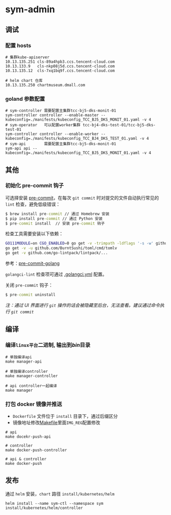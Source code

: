# sym-admin

## 调试

### 配置 hosts

```shell
# 集群kube-apiserver
10.13.135.251 cls-89a4hpb3.ccs.tencent-cloud.com
10.13.133.9   cls-nkp08j5d.ccs.tencent-cloud.com
10.13.135.12  cls-7xq1bq9f.ccs.tencent-cloud.com

# helm chart 仓库
10.13.135.250 chartmuseum.dmall.com
```

### goland 参数配置

```shell
# sym-controller 需要配置主集群tcc-bj5-dks-monit-01
sym-controller controller --enable-master --kubeconfig=./manifests/kubeconfig_TCC_BJ5_DKS_MONIT_01.yaml -v 4
# sym-operator   可以配置worker集群 tcc-bj4-dks-test-01/tcc-bj5-dks-test-01
sym-controller controller --enable-worker --kubeconfig=./manifests/kubeconfig_TCC_BJ4_DKS_TEST_01.yaml -v 4
# sym-api        需要配置主集群tcc-bj5-dks-monit-01
sym-api api --kubeconfig=./manifests/kubeconfig_TCC_BJ5_DKS_MONIT_01.yaml -v 4
```

## 其他

### 初始化 pre-commit 钩子

可选择安装 [pre-commit](https://pre-commit.com/)，在每次 `git commit` 时对提交的文件自动执行常见的 `lint` 检查，避免低级错误：

```cmd
$ brew install pre-commit // 通过 Homebrew 安装
$ pip install pre-commit // 通过 Python 安装
$ pre-commit install  // 安装 pre-commit 钩子
```

检查工具需要安装以下依赖：

```sh
GO111MODULE=on CGO_ENABLED=0 go get -v -trimpath -ldflags '-s -w' github.com/golangci/golangci-lint/cmd/golangci-lint
go get -v -u github.com/BurntSushi/toml/cmd/tomlv
go get -v github.com/go-lintpack/lintpack/...
```

参考：[pre-commit-golang](https://github.com/dnephin/pre-commit-golang)

`golangci-lint` 检查项可通过 [.golangci.yml](./.golangci.yml) 配置。

关闭 `pre-commit` 钩子：

```cmd
$ pre-commit uninstall
```

_注：通过 UI 界面进行 `git` 操作的话会被隐藏至后台，无法查看。建议通过命令执行 `git commit`_

## 编译

### 编译`linux平台`二进制, 输出到*bin*目录

```shell
# 单独编译api
make manager-api

# 单独编译controller
make manager-controller

# api controller一起编译
make manager
```

### 打包 docker 镜像并推送

- `Dockerfile` 文件位于 `install` 目录下，通过后缀区分
- 镜像地址修改[Makefile](./Makefile)里面`IMG_REG`配置修改

```shell
# api
make docekr-push-api

# controller
make docker-push-controller

# api & controller
make docker-push
```

## 发布

通过 `helm` 安装，`chart` 路径 `install/kubernetes/helm`

```shell
helm install --name sym-ctl --namespace sym install/kubernetes/helm/controller
```
